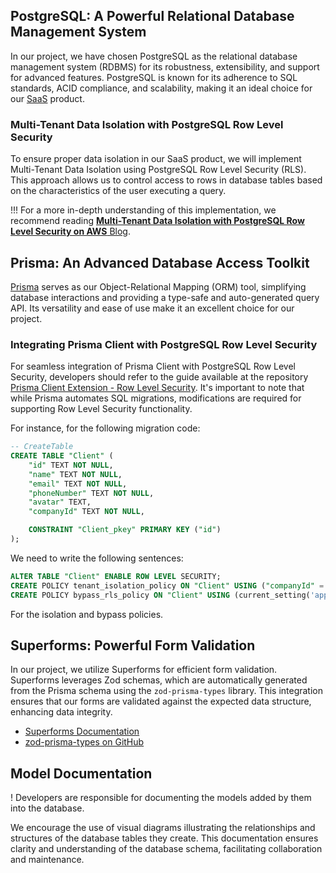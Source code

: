 ## PostgreSQL: A Powerful Relational Database Management System

In our project, we have chosen PostgreSQL as the relational database management system (RDBMS) for its robustness, extensibility, and support for advanced features. PostgreSQL is known for its adherence to SQL standards, ACID compliance, and scalability, making it an ideal choice for our [SaaS](https://en.wikipedia.org/wiki/Software_as_a_service) product.

### Multi-Tenant Data Isolation with PostgreSQL Row Level Security

To ensure proper data isolation in our SaaS product, we will implement Multi-Tenant Data Isolation using PostgreSQL Row Level Security (RLS). This approach allows us to control access to rows in database tables based on the characteristics of the user executing a query. 

!!! For a more in-depth understanding of this implementation, we recommend reading [**Multi-Tenant Data Isolation with PostgreSQL Row Level Security on AWS** Blog](https://aws.amazon.com/es/blogs/database/multi-tenant-data-isolation-with-postgresql-row-level-security/).

## Prisma: An Advanced Database Access Toolkit

[Prisma](https://www.prisma.io/) serves as our Object-Relational Mapping (ORM) tool, simplifying database interactions and providing a type-safe and auto-generated query API. Its versatility and ease of use make it an excellent choice for our project.

### Integrating Prisma Client with PostgreSQL Row Level Security

For seamless integration of Prisma Client with PostgreSQL Row Level Security, developers should refer to the guide available at the repository [Prisma Client Extension - Row Level Security](https://github.com/prisma/prisma-client-extensions/tree/main/row-level-security). It's important to note that while Prisma automates SQL migrations, modifications are required for supporting Row Level Security functionality.

For instance, for the following migration code:
```sql
-- CreateTable
CREATE TABLE "Client" (
    "id" TEXT NOT NULL,
    "name" TEXT NOT NULL,
    "email" TEXT NOT NULL,
    "phoneNumber" TEXT NOT NULL,
    "avatar" TEXT,
    "companyId" TEXT NOT NULL,

    CONSTRAINT "Client_pkey" PRIMARY KEY ("id")
);
```
We need to write the following sentences:
```sql
ALTER TABLE "Client" ENABLE ROW LEVEL SECURITY;
CREATE POLICY tenant_isolation_policy ON "Client" USING ("companyId" = current_setting('app.current_company_id', TRUE)::text);
CREATE POLICY bypass_rls_policy ON "Client" USING (current_setting('app.bypass_rls', TRUE)::text = 'on');

```
For the isolation and bypass policies.


## Superforms: Powerful Form Validation

In our project, we utilize Superforms for efficient form validation. Superforms leverages Zod schemas, which are automatically generated from the Prisma schema using the `zod-prisma-types` library. This integration ensures that our forms are validated against the expected data structure, enhancing data integrity.

- [Superforms Documentation](https://superforms.rocks/get-started)
- [zod-prisma-types on GitHub](https://github.com/chrishoermann/zod-prisma-types)

## Model Documentation

! Developers are responsible for documenting the models added by them into the database. 

We encourage the use of visual diagrams illustrating the relationships and structures of the database tables they create. This documentation ensures clarity and understanding of the database schema, facilitating collaboration and maintenance.